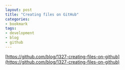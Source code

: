 ```yaml
---
layout: post
title: "Creating files on GitHub"
categories:
- bookmark
tags:
- development
- blog
- github
---
```

[https://github.com/blog/1327-creating-files-on-github](https://github.com/blog/1327-creating-files-on-github)